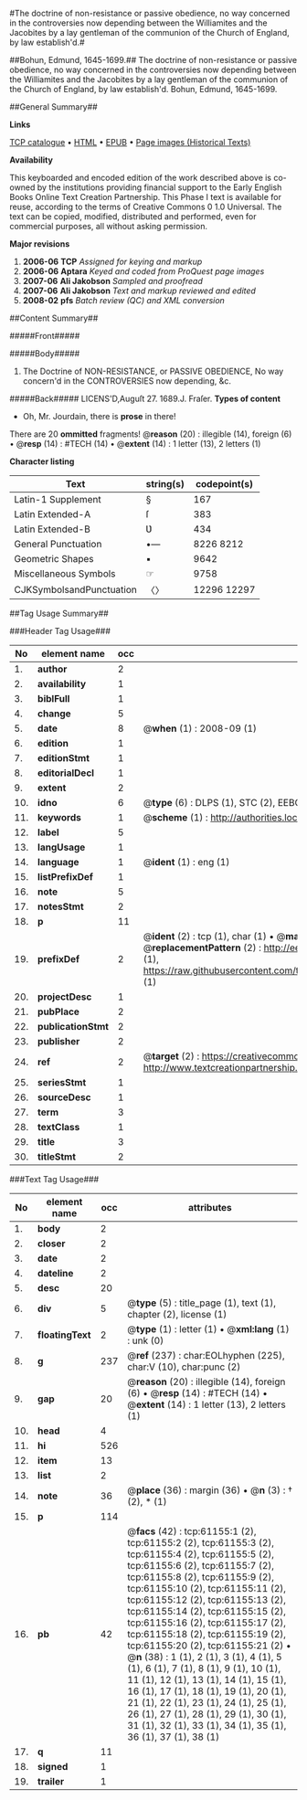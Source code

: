 #The doctrine of non-resistance or passive obedience, no way concerned in the controversies now depending between the Williamites and the Jacobites by a lay gentleman of the communion of the Church of England, by law establish'd.#

##Bohun, Edmund, 1645-1699.##
The doctrine of non-resistance or passive obedience, no way concerned in the controversies now depending between the Williamites and the Jacobites by a lay gentleman of the communion of the Church of England, by law establish'd.
Bohun, Edmund, 1645-1699.

##General Summary##

**Links**

[TCP catalogue](http://www.ota.ox.ac.uk/tcp/)  • 
[HTML](http://tei.it.ox.ac.uk/tcp/Texts-HTML/free/A28/A28559.html)  • 
[EPUB](http://tei.it.ox.ac.uk/tcp/Texts-EPUB/free/A28/A28559.epub) • 
[Page images (Historical Texts)](https://data.historicaltexts.jisc.ac.uk/view?pubId=eebo-12395582e&pageId=eebo-12395582e-61155-1)

**Availability**

This keyboarded and encoded edition of the
	       work described above is co-owned by the institutions
	       providing financial support to the Early English Books
	       Online Text Creation Partnership. This Phase I text is
	       available for reuse, according to the terms of Creative
	       Commons 0 1.0 Universal. The text can be copied,
	       modified, distributed and performed, even for
	       commercial purposes, all without asking permission.

**Major revisions**

1. __2006-06__ __TCP__ *Assigned for keying and markup*
1. __2006-06__ __Aptara__ *Keyed and coded from ProQuest page images*
1. __2007-06__ __Ali Jakobson__ *Sampled and proofread*
1. __2007-06__ __Ali Jakobson__ *Text and markup reviewed and edited*
1. __2008-02__ __pfs__ *Batch review (QC) and XML conversion*

##Content Summary##

#####Front#####

#####Body#####

1. The Doctrine of
NON-RESISTANCE, or PASSIVE OBEDIENCE,
No way concern'd in the
CONTROVERSIES now depending, &c.

#####Back#####
LICENS'D,Auguſt 27. 1689.J. Fraſer.
**Types of content**

  * Oh, Mr. Jourdain, there is **prose** in there!

There are 20 **ommitted** fragments! 
 @__reason__ (20) : illegible (14), foreign (6)  •  @__resp__ (14) : #TECH (14)  •  @__extent__ (14) : 1 letter (13), 2 letters (1)

**Character listing**


|Text|string(s)|codepoint(s)|
|---|---|---|
|Latin-1 Supplement|§|167|
|Latin Extended-A|ſ|383|
|Latin Extended-B|Ʋ|434|
|General Punctuation|•—|8226 8212|
|Geometric Shapes|▪|9642|
|Miscellaneous Symbols|☞|9758|
|CJKSymbolsandPunctuation|〈〉|12296 12297|

##Tag Usage Summary##

###Header Tag Usage###

|No|element name|occ|attributes|
|---|---|---|---|
|1.|__author__|2||
|2.|__availability__|1||
|3.|__biblFull__|1||
|4.|__change__|5||
|5.|__date__|8| @__when__ (1) : 2008-09 (1)|
|6.|__edition__|1||
|7.|__editionStmt__|1||
|8.|__editorialDecl__|1||
|9.|__extent__|2||
|10.|__idno__|6| @__type__ (6) : DLPS (1), STC (2), EEBO-CITATION (1), OCLC (1), VID (1)|
|11.|__keywords__|1| @__scheme__ (1) : http://authorities.loc.gov/ (1)|
|12.|__label__|5||
|13.|__langUsage__|1||
|14.|__language__|1| @__ident__ (1) : eng (1)|
|15.|__listPrefixDef__|1||
|16.|__note__|5||
|17.|__notesStmt__|2||
|18.|__p__|11||
|19.|__prefixDef__|2| @__ident__ (2) : tcp (1), char (1)  •  @__matchPattern__ (2) : ([0-9\-]+):([0-9IVX]+) (1), (.+) (1)  •  @__replacementPattern__ (2) : http://eebo.chadwyck.com/downloadtiff?vid=$1&page=$2 (1), https://raw.githubusercontent.com/textcreationpartnership/Texts/master/tcpchars.xml#$1 (1)|
|20.|__projectDesc__|1||
|21.|__pubPlace__|2||
|22.|__publicationStmt__|2||
|23.|__publisher__|2||
|24.|__ref__|2| @__target__ (2) : https://creativecommons.org/publicdomain/zero/1.0/ (1), http://www.textcreationpartnership.org/docs/. (1)|
|25.|__seriesStmt__|1||
|26.|__sourceDesc__|1||
|27.|__term__|3||
|28.|__textClass__|1||
|29.|__title__|3||
|30.|__titleStmt__|2||


###Text Tag Usage###

|No|element name|occ|attributes|
|---|---|---|---|
|1.|__body__|2||
|2.|__closer__|2||
|3.|__date__|2||
|4.|__dateline__|2||
|5.|__desc__|20||
|6.|__div__|5| @__type__ (5) : title_page (1), text (1), chapter (2), license (1)|
|7.|__floatingText__|2| @__type__ (1) : letter (1)  •  @__xml:lang__ (1) : unk (0)|
|8.|__g__|237| @__ref__ (237) : char:EOLhyphen (225), char:V (10), char:punc (2)|
|9.|__gap__|20| @__reason__ (20) : illegible (14), foreign (6)  •  @__resp__ (14) : #TECH (14)  •  @__extent__ (14) : 1 letter (13), 2 letters (1)|
|10.|__head__|4||
|11.|__hi__|526||
|12.|__item__|13||
|13.|__list__|2||
|14.|__note__|36| @__place__ (36) : margin (36)  •  @__n__ (3) : † (2), * (1)|
|15.|__p__|114||
|16.|__pb__|42| @__facs__ (42) : tcp:61155:1 (2), tcp:61155:2 (2), tcp:61155:3 (2), tcp:61155:4 (2), tcp:61155:5 (2), tcp:61155:6 (2), tcp:61155:7 (2), tcp:61155:8 (2), tcp:61155:9 (2), tcp:61155:10 (2), tcp:61155:11 (2), tcp:61155:12 (2), tcp:61155:13 (2), tcp:61155:14 (2), tcp:61155:15 (2), tcp:61155:16 (2), tcp:61155:17 (2), tcp:61155:18 (2), tcp:61155:19 (2), tcp:61155:20 (2), tcp:61155:21 (2)  •  @__n__ (38) : 1 (1), 2 (1), 3 (1), 4 (1), 5 (1), 6 (1), 7 (1), 8 (1), 9 (1), 10 (1), 11 (1), 12 (1), 13 (1), 14 (1), 15 (1), 16 (1), 17 (1), 18 (1), 19 (1), 20 (1), 21 (1), 22 (1), 23 (1), 24 (1), 25 (1), 26 (1), 27 (1), 28 (1), 29 (1), 30 (1), 31 (1), 32 (1), 33 (1), 34 (1), 35 (1), 36 (1), 37 (1), 38 (1)|
|17.|__q__|11||
|18.|__signed__|1||
|19.|__trailer__|1||
